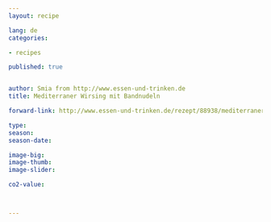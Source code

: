 ```yaml
---
layout: recipe

lang: de
categories:

- recipes

published: true


author: Smia from http://www.essen-und-trinken.de
title: Mediterraner Wirsing mit Bandnudeln

forward-link: http://www.essen-und-trinken.de/rezept/88938/mediterraner-wirsing-mit-bandnudeln.html

type: 
season: 
season-date:  

image-big: 
image-thumb: 
image-slider: 

co2-value: 



---
```

